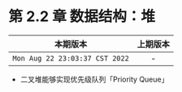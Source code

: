 # 第 2.2 章 数据结构：堆

|本期版本|上期版本
|:---:|:---:
`Mon Aug 22 23:03:37 CST 2022` | -


* 二叉堆能够实现优先级队列「Priority Queue」